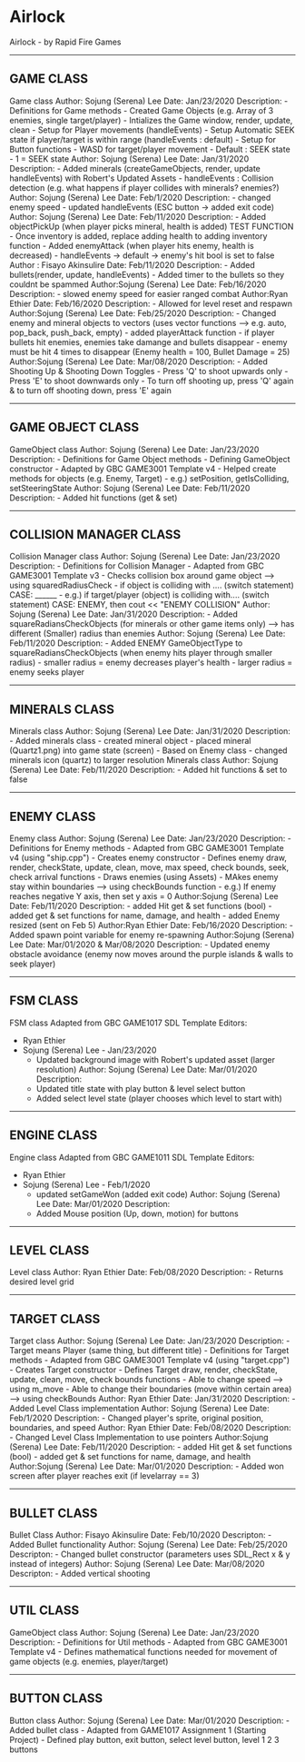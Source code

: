 # Airlock
Airlock - by Rapid Fire Games


----------
GAME CLASS
----------

Game class
Author: Sojung (Serena) Lee
Date: Jan/23/2020
Description:
	- Definitions for Game methods
	- Created Game Objects (e.g. Array of 3 enemies, single target/player)
	- Intializes the Game window, render, update, clean
	- Setup for Player movements (handleEvents)
	- Setup Automatic SEEK state if player/target is within range (handleEvents : default)
	- Setup for Button functions
		- WASD for target/player movement
		- Default : SEEK state
		- 1 = SEEK state
Author: Sojung (Serena) Lee
Date: Jan/31/2020
Description:
	- Added minerals (createGameObjects, render, update handleEvents) with Robert's Updated Assets
	- handleEvents : Collision detection (e.g. what happens if player collides with minerals? enemies?)
Author: Sojung (Serena) Lee
Date: Feb/1/2020
Description:
	- changed enemy speed
	- updated handleEvents (ESC button -> added exit code)
Author: Sojung (Serena) Lee
Date: Feb/11/2020
Description:
	- Added objectPickUp (when player picks mineral, health is added) TEST FUNCTION
		- Once inventory is added, replace adding health to adding inventory function
	- Added enemyAttack (when player hits enemy, health is decreased)
	- handleEvents -> default -> enemy's hit bool is set to false
Author : Fisayo Akinsulire
Date: Feb/11/2020
Description:
	- Added bullets(render, update, handleEvents)
	- Added timer to the bullets so they couldnt be spammed
Author:Sojung (Serena) Lee
Date: Feb/16/2020
Description:
	- slowed enemy speed for easier ranged combat
Author:Ryan Ethier
Date: Feb/16/2020
Description:
	- Allowed for level reset and respawn
Author:Sojung (Serena) Lee
Date: Feb/25/2020
Description:
	- Changed enemy and mineral objects to vectors (uses vector functions --> e.g. auto, pop_back, push_back, empty)
	- added playerAttack function
		- if player bullets hit enemies, enemies take damange and bullets disappear
		- enemy must be hit 4 times to disappear (Enemy health = 100, Bullet Damage = 25)
Author:Sojung (Serena) Lee
Date: Mar/08/2020
Description:
	- Added Shooting Up & Shooting Down Toggles
		- Press 'Q' to shoot upwards only
		- Press 'E' to shoot downwards only
		- To turn off shooting up, press 'Q' again & to turn off shooting down, press 'E' again


----------
GAME OBJECT CLASS
----------

GameObject class
Author: Sojung (Serena) Lee
Date: Jan/23/2020
Description:
	- Definitions for Game Object methods
	- Defining GameObject constructor
	- Adapted by GBC GAME3001 Template v4
	- Helped create methods for objects (e.g. Enemy, Target)
		- e.g.) setPosition, getIsColliding, setSteeringState
Author: Sojung (Serena) Lee
Date: Feb/11/2020
Description:
	- Added hit functions (get & set)
	

----------
COLLISION MANAGER CLASS
----------

Collision Manager class
Author: Sojung (Serena) Lee
Date: Jan/23/2020
Description:
	- Definitions for Collision Manager
	- Adapted from GBC GAME3001 Template v3
	- Checks collision box around game object --> using squaredRadiusCheck
		- if object is colliding with .... (switch statement) CASE: ______
		- e.g.) if target/player (object) is colliding with.... (switch statement) CASE: ENEMY,
					then cout << "ENEMY COLLISION" 
Author: Sojung (Serena) Lee
Date: Jan/31/2020
Description:
	- Added squareRadiansCheckObjects (for minerals or other game items only) --> has different (Smaller) radius than enemies
Author: Sojung (Serena) Lee
Date: Feb/11/2020
Description:
	- Added ENEMY GameObjectType to squareRadiansCheckObjects (when enemy hits player through smaller radius)
		- smaller radius = enemy decreases player's health
		- larger radius = enemy seeks player


----------
MINERALS CLASS
----------

Minerals class
Author: Sojung (Serena) Lee
Date: Jan/31/2020
Description:
	- Added minerals class
	- created mineral object
	- placed mineral (Quartz1.png) into game state (screen)
	- Based on Enemy class
	- changed minerals icon (quartz) to larger resolution
Minerals class
Author: Sojung (Serena) Lee
Date: Feb/11/2020
Description:
	- Added hit functions & set to false


----------
ENEMY CLASS
----------

Enemy class
Author: Sojung (Serena) Lee
Date: Jan/23/2020
Description:
	- Definitions for Enemy methods
	- Adapted from GBC GAME3001 Template v4 (using "ship.cpp")
	- Creates enemy constructor
	- Defines enemy draw, render, checkState, update, clean, move, max speed, check bounds, seek, check arrival functions
	- Draws enemies (using Assets)
	- MAkes enemy stay within boundaries --> using checkBounds function
		- e.g.) If enemy reaches negative Y axis, then set y axis = 0
Author:Sojung (Serena) Lee
Date: Feb/11/2020
Description:
	 - added Hit get & set functions (bool)
	 - added get & set functions for name, damage, and health
	 - added Enemy resized (sent on Feb 5)
Author:Ryan Ethier
Date: Feb/16/2020
Description:
	 - Added spawn point variable for enemy re-spawning
Author:Sojung (Serena) Lee
Date: Mar/01/2020 & Mar/08/2020
Description:
	 - Updated enemy obstacle avoidance (enemy now moves around the purple islands & walls to seek player)


----------
FSM CLASS
----------

FSM class
 Adapted from GBC GAME1017 SDL Template
 Editors:
 - Ryan Ethier
 - Sojung (Serena) Lee - Jan/23/2020
	- Updated background image with Robert's updated asset (larger resolution)
Author: Sojung (Serena) Lee
Date: Mar/01/2020
Description:
	- Updated title state with play button & level select button
	- Added select level state (player chooses which level to start with)


----------
ENGINE CLASS
----------

Engine class
 Adapted from GBC GAME1011 SDL Template
 Editors:
 - Ryan Ethier
  - Sojung (Serena) Lee - Feb/1/2020
	- updated setGameWon (added exit code)
Author: Sojung (Serena) Lee
Date: Mar/01/2020
Description:
	- Added Mouse position (Up, down, motion) for buttons

----------
LEVEL CLASS
----------

Level class
Author: Ryan Ethier
Date: Feb/08/2020
Description:
	- Returns desired level grid


----------
TARGET CLASS
----------

Target class
Author: Sojung (Serena) Lee
Date: Jan/23/2020
Description:
	- Target means Player (same thing, but different title)
	- Definitions for Target methods
	- Adapted from GBC GAME3001 Template v4 (using "target.cpp")
	- Creates Target constructor
	- Defines Target draw, render, checkState, update, clean, move, check bounds functions
	- Able to change speed --> using m_move
	- Able to change their boundaries (move within certain area) --> using checkBounds
Author: Ryan Ethier
Date: Jan/31/2020
Description:
	- Added Level Class implementation
Author: Sojung (Serena) Lee
Date: Feb/1/2020
Description:
	- Changed player's sprite, original position, boundaries, and speed
Author: Ryan Ethier
Date: Feb/08/2020
Description:
	- Changed Level Class Implementation to use pointers
Author:Sojung (Serena) Lee
Date: Feb/11/2020
Description:
	- added Hit get & set functions (bool)
	- added get & set functions for name, damage, and health
Author:Sojung (Serena) Lee
Date: Mar/01/2020
Description:
	- Added won screen after player reaches exit (if levelarray == 3)


----------
BULLET CLASS
----------

Bullet Class
Author: Fisayo Akinsulire
Date: Feb/10/2020
Descripton:
	- Added Bullet functionality
Author: Sojung (Serena) Lee
Date: Feb/25/2020
Descripton:
	- Changed bullet constructor (parameters uses SDL_Rect x & y instead of integers)
Author: Sojung (Serena) Lee
Date: Mar/08/2020
Descripton:
	- Added vertical shooting
		
----------
UTIL CLASS
----------

GameObject class
Author: Sojung (Serena) Lee
Date: Jan/23/2020
Description:
	- Definitions for Util methods
	- Adapted from GBC GAME3001 Template v4
	- Defines mathematical functions needed for movement of game objects (e.g. enemies, player/target)
		
----------
BUTTON CLASS
----------

Button class
Author: Sojung (Serena) Lee
Date: Mar/01/2020
Description:
	- Added bullet class
	- Adapted from GAME1017 Assignment 1 (Starting Project)
	- Defined play button, exit button, select level button, level 1 2 3 buttons

